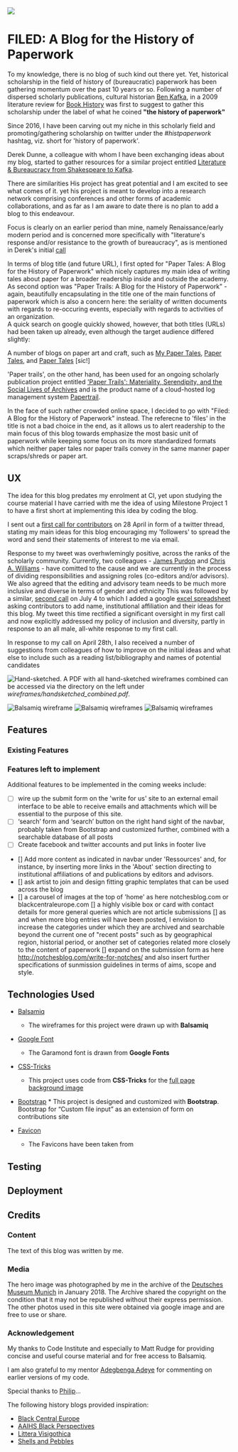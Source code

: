 <img src="https://codeinstitute.s3.amazonaws.com/fullstack/ci_logo_small.png" style="margin: 0;">


# FILED: A Blog for the History of Paperwork #




To my knowledge, there is no blog of such kind out there yet. Yet, historical scholarship in the field of history of (bureaucratic) 
paperwork has been gathering momentum over the past 10 years or so. Following a number of dispersed scholarly publications, cultural historian 
[Ben Kafka](https://steinhardt.nyu.edu/people/ben-kafka), in a 2009 literature review for [Book History](https://www.jstor.org/stable/40930549?seq=1) was first to suggest to gather 
this scholarship under the label of what he coined **"the history of paperwork"**

Since 2016, I have been carving out my niche in this scholarly field and promoting/gathering scholarship on twitter under the *#histpaperwork* hashtag,
viz. short for 'history of paperwork'. 


Derek Dunne, a colleague with whom I have been exchanging ideas about my blog, started to gather resources 
for a similar project entitled [Literature & Bureaucracy from Shakespeare to Kafka](https://twitter.com/DerekVindice/status/1259782834409164800).

There are similarities
His project has great potential and I am excited to see what comes of it. 
yet his project is meant to develop into a research network comprising conferences and other forms of academic collaborations, and as far as I am 
aware to date there is no plan to add a blog to this endeavour.

Focus is clearly on an earlier period than mine, namely Renaissance/early modern period and is concerned more specifically with 
"literature's response and/or resistance to the growth of bureaucracy", as is mentioned in Derek's initial [call](https://twitter.com/DerekVindice/status/1259782834409164800/photo/1)

In terms of blog title (and future URL), I first opted for "Paper Tales: A Blog for the History of Paperwork" which nicely captures my main idea of writing tales about paper for
a broader readership inside and outside the academy. As second option was "Paper Trails: A Blog for the History of Paperwork" - again, beautifully encapsulating in the title one 
of the main functions of paperwork which is also a concern here: the seriality of written documents with regards to re-occuring events, especially with regards to activities of 
an organization.   
A quick search on google quickly showed, however, that both titles (URLs) had been taken up already, even although the target audience differed slightly:

A number of blogs on paper art and craft, such as [My Paper Tales](http://mypapertales.blogspot.com/), [Paper Tales](https://www.papertales.co.za/), 
and [Paper Tales](http://www.papertales.com/) \[sic!\]

'Paper trails', on the other hand, has been used for an ongoing scholarly publication project entitled 
['Paper Trails': Materiality, Serendipity, and the Social Lives of Archives](https://blogs.ucl.ac.uk/special-collections/2019/08/23/call-for-papers-for-paper-trails-a-new-open-access-publication-with-ucl-press/) 
and is the product name of a cloud-hosted log management system [Papertrail](https://www.papertrail.com/).

In the face of such rather crowded online space, I decided to go with "Filed: A Blog for the History of Paperwork" instead. 
The referecne to 'files' in the title is not a bad choice in the end, as it allows us to alert readership to the main focus of this blog 
towards emphasize the most basic unit of paperwork while 
keeping some focus on its more standardized formats which neither paper tales nor paper trails convey in the same manner paper scraps/shreds or paper art. 

## UX ##

The idea for this blog predates my enrolment at CI, yet upon studying the course material I have carried with me the idea of using Milestone Project 1 to have a first short
at implementing this idea by coding the blog. 

I sent out a [first call for contributors](https://twitter.com/jochenfm/status/1255194721208741890) on 28 April in form of a twitter thread, stating my main ideas 
for this blog encouraging my 'followers' to spread the word and send their statements of interest to me via email. 


Response to my tweet was overhwlemingly positive, across the ranks of the scholarly community. Currently, two 
colleagues - [James Purdon](https://www.st-andrews.ac.uk/english/people/jjp5) and [Chris A. Williams](http://www.open.ac.uk/people/caw322) - have 
comitted to the cause and we are currently in the process of dividing responsibilities and assigning roles (co-editors and/or advisors).
We also agreed that the editing and advisory team needs to be much more inclusive and diverse in terms of gender and ethnicity 
This was followed by a similar, [second call](https://twitter.com/jochenfm/status/1279396434635370496) on July 4 to which I added a 
google [excel spreadsheet](https://docs.google.com/spreadsheets/d/1S7NhSFTwzLrkMulq3ERP6cURSmIDVFvC7GLSbo_qzNQ/edit#gid=0) asking 
contributors to add name, institutional affiliation and their ideas for this blog. My tweet this time rectified a significant oversight in my first call and now 
explicitly addressed my policy of inclusion and diversity, partly in response to an all male, all-white response to my first call. 



In response to my call on April 28th, I also received a number of 
suggestions from colleagues of how to improve on the initial ideas and what else to include such as a reading list/bibliography 
and names of potential candidates



![Hand-sketched](wireframes/home_handdrawn.jpeg). A PDF with all hand-sketched wireframes combined can be accessed via the directory on the left under *wireframes/handsketched_combined.pdf*. 

![Balsamiq wireframe](wireframes/home.png) 
![Balsamiq wireframes](wireframes/about.png)
![Balsamiq wireframes](wireframes/writeus.png)

## Features ##

### Existing Features ###

### Features left to implement ###

Additional features to be implemented in the coming weeks include:

- [ ] wire up the submit form on the 'write for us' site to an external email interface to be able to receive emails and attachments which will be essential to the purpose of this site.
- [ ]  ‘search’ form and ‘search’ button on the right hand sight of the navbar, probably taken from Bootstrap and customized further, combined with a searchable database of all posts	
- [ ] Create facebook and twitter accounts and put links in footer live
- []  Add more content as indicated in navbar under 'Ressources' and, for instance, by inserting more links in the 'About' section directing to 
    institutional affiliations of and publications by editors and advisors.
- [] ask artist to join and design fitting graphic templates that can be used across the blog
- [] a carousel of images at the top of 'home' as here notchesblog.com or blackcentraleurope.com
[] a highly visible box or card with contact details for more general queries which are not article submissions
[] as and when more blog entries will have been posted, I envision to increase the categories under which they are archived and searchable beyond the current one of "recent posts"
such as by geographical region, historial period, or another set of categories related more closely to the content of paperwork 
[] expand on the submission form as here http://notchesblog.com/write-for-notches/ and also insert further specifications of sunmission guidelines in terms of aims, scope and style. 

## Technologies Used ##

* [Balsamiq](https://balsamiq.com/)
    * The wireframes for this project were drawn up with **Balsamiq**

* [Google Font](https://fonts.google.com/)
    * The Garamond font is drawn from **Google Fonts**
* [CSS-Tricks](https://css-tricks.com/)
    * This project uses code from **CSS-Tricks** for the [full page background image](https://css-tricks.com/perfect-full-page-background-image/)
*    [Bootstrap](https://getbootstrap.com/)
    * This project is designed and customized with **Bootstrap**.
Bootstrap for “Custom file input” as an extension of form on contributions site

* [Favicon](https://favicon.io/)
    * The Favicons have been taken from 


## Testing ##

## Deployment ##

## Credits ##

### Content ###

The text of this blog was written by me.

### Media ###

The hero image was photographed by me in the archive of 
the [Deutsches Museum Munich](http://www.deutsches-museum.de/archiv/) in January 2018.
The Archive shared the copyright on the condition that it may not be republished without their express permission.
The other photos used in this site were obtained via google image and are free to use or share.

### Acknowledgement ###

My thanks to Code Institute and especially to Matt Rudge for providing concise and useful course material and for free access to Balsamiq. 

I am also grateful to my mentor [Adegbenga Adeye](https://github.com/deye9) for commenting on earlier versions of my code.

Special thanks to [Philip](https://github.com/smackem)...

The following history blogs provided inspiration:
* [Black Central Europe](https://blackcentraleurope.com/)
* [AAIHS Black Perspectives](https://www.aaihs.org/black-perspectives/)
* [Littera Visigothica](http://www.litteravisigothica.com/)
* [Shells and Pebbles](www.shellsandpebbles.com) 